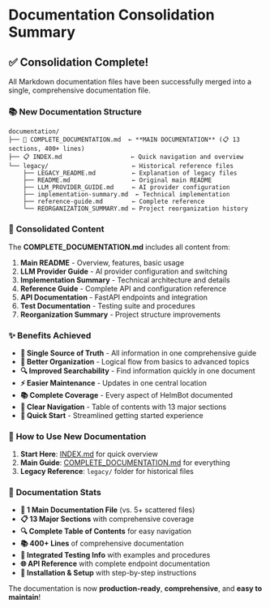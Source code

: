 # Documentation Consolidation Summary

## ✅ **Consolidation Complete!**

All Markdown documentation files have been successfully merged into a single, comprehensive documentation file.

### 📚 **New Documentation Structure**

```
documentation/
├── 📖 COMPLETE_DOCUMENTATION.md  ← **MAIN DOCUMENTATION** (📋 13 sections, 400+ lines)
├── 📋 INDEX.md                   ← Quick navigation and overview
└── legacy/                       ← Historical reference files
    ├── LEGACY_README.md          ← Explanation of legacy files
    ├── README.md                 ← Original main README
    ├── LLM_PROVIDER_GUIDE.md     ← AI provider configuration
    ├── implementation-summary.md  ← Technical implementation
    ├── reference-guide.md        ← Complete reference
    └── REORGANIZATION_SUMMARY.md ← Project reorganization history
```

### 🎯 **Consolidated Content**

The **COMPLETE_DOCUMENTATION.md** includes all content from:

1. **Main README** - Overview, features, basic usage
2. **LLM Provider Guide** - AI provider configuration and switching
3. **Implementation Summary** - Technical architecture and details
4. **Reference Guide** - Complete API and configuration reference
5. **API Documentation** - FastAPI endpoints and integration
6. **Test Documentation** - Testing suite and procedures
7. **Reorganization Summary** - Project structure improvements

### ✨ **Benefits Achieved**

- **📄 Single Source of Truth** - All information in one comprehensive guide
- **🎯 Better Organization** - Logical flow from basics to advanced topics  
- **🔍 Improved Searchability** - Find information quickly in one document
- **⚡ Easier Maintenance** - Updates in one central location
- **📚 Complete Coverage** - Every aspect of HelmBot documented
- **🧭 Clear Navigation** - Table of contents with 13 major sections
- **🚀 Quick Start** - Streamlined getting started experience

### 📖 **How to Use New Documentation**

1. **Start Here**: [INDEX.md](INDEX.md) for quick overview
2. **Main Guide**: [COMPLETE_DOCUMENTATION.md](COMPLETE_DOCUMENTATION.md) for everything
3. **Legacy Reference**: `legacy/` folder for historical files

### 🎉 **Documentation Stats**

- **📄 1 Main Documentation File** (vs. 5+ scattered files)
- **📋 13 Major Sections** with comprehensive coverage
- **🔍 Complete Table of Contents** for easy navigation
- **📚 400+ Lines** of comprehensive documentation
- **🧪 Integrated Testing Info** with examples and procedures
- **🌐 API Reference** with complete endpoint documentation
- **🚀 Installation & Setup** with step-by-step instructions

The documentation is now **production-ready**, **comprehensive**, and **easy to maintain**!